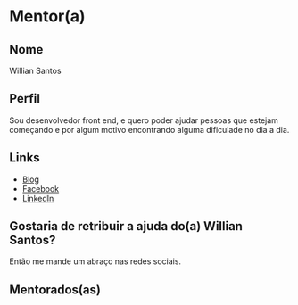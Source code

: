 # Mentor(a)

## Nome

Willian Santos

## Perfil

Sou desenvolvedor front end, e quero poder ajudar pessoas que estejam começando e por algum motivo encontrando alguma dificulade no dia a dia.


## Links

* [Blog](http://dwoond.github.io)
* [Facebook](https://www.facebook.com/dwoond)
* [LinkedIn](https://linkedin.com/in/williandsantos)

## Gostaria de retribuir a ajuda do(a) Willian Santos?

Então me mande um abraço nas redes sociais.

## Mentorados(as)
